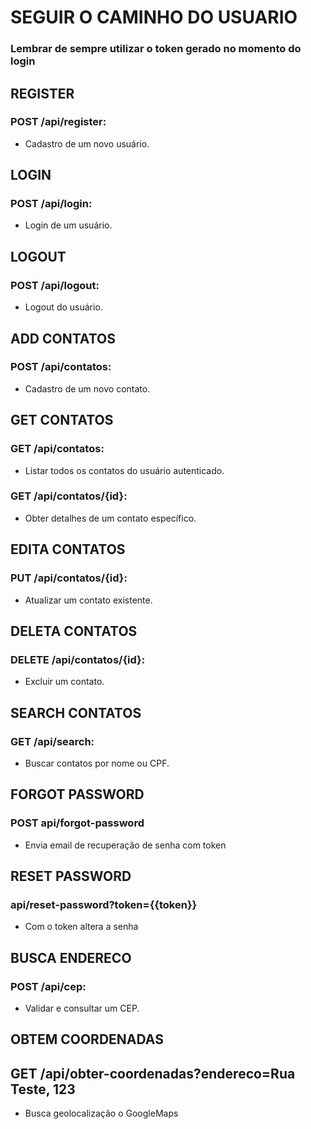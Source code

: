 # SEGUIR O CAMINHO DO USUARIO

### Lembrar de sempre utilizar o token gerado no momento do login

## REGISTER
### **POST /api/register**:
- Cadastro de um novo usuário.
## LOGIN
### **POST /api/login**:
- Login de um usuário.
## LOGOUT
### **POST /api/logout**:
- Logout do usuário.

## ADD CONTATOS
### **POST /api/contatos**:
- Cadastro de um novo contato.
## GET CONTATOS
### **GET /api/contatos**:
- Listar todos os contatos do usuário autenticado.
### **GET /api/contatos/{id}**:
- Obter detalhes de um contato específico.
## EDITA CONTATOS
### **PUT /api/contatos/{id}**:
- Atualizar um contato existente.
## DELETA CONTATOS
### **DELETE /api/contatos/{id}**:
- Excluir um contato.
## SEARCH CONTATOS
### **GET /api/search**:
- Buscar contatos por nome ou CPF.

## FORGOT PASSWORD
### **POST api/forgot-password**
- Envia email de recuperação de senha com token
## RESET PASSWORD
### **api/reset-password?token={{token}}**
- Com o token altera a senha

## BUSCA ENDERECO
### **POST /api/cep**:
- Validar e consultar um CEP.
## OBTEM COORDENADAS
## **GET /api/obter-coordenadas?endereco=Rua Teste, 123**
- Busca geolocalização o GoogleMaps




